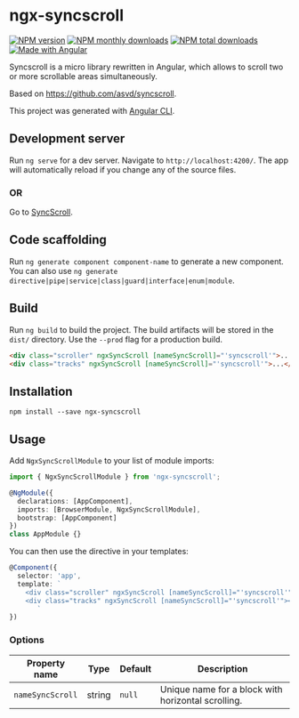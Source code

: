 # ngx-syncscroll

[![NPM version](https://img.shields.io/npm/v/ngx-syncscroll.svg?style=flat)](https://www.npmjs.com/package/ngx-syncscroll) [![NPM monthly downloads](https://img.shields.io/npm/dm/ngx-syncscroll.svg?style=flat)](https://npmjs.org/package/ngx-syncscroll)  [![NPM total downloads](https://img.shields.io/npm/dt/ngx-syncscroll.svg?style=flat)](https://npmjs.org/package/ngx-syncscroll) [![Made with Angular](https://img.shields.io/badge/Made%20with-Angular-E13137.svg)](https://angular.io)

Syncscroll is a micro library rewritten in Angular, which allows to scroll two or more scrollable areas simultaneously.

Based on https://github.com/asvd/syncscroll.

This project was generated with [Angular CLI](https://github.com/angular/angular-cli).

## Development server

Run `ng serve` for a dev server. Navigate to `http://localhost:4200/`. The app will automatically reload if you change any of the source files.

### OR

Go to [SyncScroll](https://sezmars.github.io/syncscroll/).

## Code scaffolding

Run `ng generate component component-name` to generate a new component. You can also use `ng generate directive|pipe|service|class|guard|interface|enum|module`.

## Build

Run `ng build` to build the project. The build artifacts will be stored in the `dist/` directory. Use the `--prod` flag for a production build.

```HTML
<div class="scroller" ngxSyncScroll [nameSyncScroll]="'syncscroll'">...</div>
<div class="tracks" ngxSyncScroll [nameSyncScroll]="'syncscroll'">...</div>
```

## Installation

```shell
npm install --save ngx-syncscroll
```

## Usage

Add `NgxSyncScrollModule` to your list of module imports:

```typescript
import { NgxSyncScrollModule } from 'ngx-syncscroll';

@NgModule({
  declarations: [AppComponent],
  imports: [BrowserModule, NgxSyncScrollModule],
  bootstrap: [AppComponent]
})
class AppModule {}
```

You can then use the directive in your templates:

```typescript
@Component({
  selector: 'app',
  template: `
    <div class="scroller" ngxSyncScroll [nameSyncScroll]="'syncscroll'"></div>
    <div class="tracks" ngxSyncScroll [nameSyncScroll]="'syncscroll'"></div>
       `
})
```

### Options

| Property name | Type | Default | Description |
| ------------- | ---- | ------- | ----------- |
| `nameSyncScroll` | string | `null` | Unique name for a block with horizontal scrolling. |

